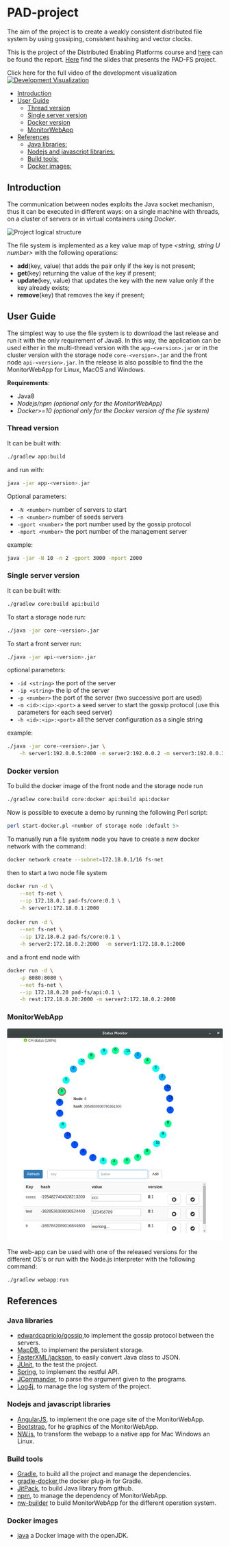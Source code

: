 # PAD-project

The aim of the project is to create a weakly consistent distributed file system by using gossiping, consistent hashing and vector clocks.

This is the project of the Distributed Enabling Platforms course and [here](./REPORT.pdf) can be found the report.
[Here](http://lucarin91.github.io/PAD-project) find the slides that presents the PAD-FS project.

Click here for the full video of the development visualization
[![Development Visualization](https://j.gifs.com/yPzNQz.gif)](https://www.youtube.com/watch?v=dcyLVXIVUX4)

<!-- TOC depthFrom:2 depthTo:6 withLinks:1 updateOnSave:1 orderedList:0 -->

- [Introduction](#introduction)
- [User Guide](#user-guide)
	- [Thread version](#thread-version)
	- [Single server version](#single-server-version)
	- [Docker version](#docker-version)
	- [MonitorWebApp](#monitorwebapp)
- [References](#references)
	- [Java libraries:](#java-libraries)
	- [Nodejs and javascript libraries:](#nodejs-and-javascript-libraries)
	- [Build tools:](#build-tools)
	- [Docker images:](#docker-images)

<!-- /TOC -->

## Introduction
The communication between nodes exploits the Java socket mechanism, thus it can be executed in different ways: on a single machine with threads, on a cluster of servers or in virtual containers using *Docker*.

![Project logical structure](./report/img/pad-logic.png)

The file system is implemented as a key value map of type *<string, string U number>* with the following operations:

- **add**(key, value) that adds the pair only if the key is not present;
- **get**(key) returning the value of the key if present;
- **update**(key, value) that updates the key with the new value only if the key already exists;
- **remove**(key) that removes the key if present;


## User Guide
The simplest way to use the file system is to download the last release and run it with the only requirement of Java8. In this way, the application can be used either in the multi-thread version with the `app-<version>.jar` or in the cluster version with the storage node `core-<version>.jar` and the front node `api-<version>.jar`.
In the release is also possible to find the the MonitorWebApp for Linux, MacOS and Windows.


**Requirements**:

- Java8
- *Nodejs/npm (optional only for the MonitorWebApp)*
- *Docker>=10 (optional only for the Docker version of the file system)*


### Thread version
It can be built with:
```bash
./gradlew app:build
```
and run with:
```bash
java -jar app-<version>.jar
```
Optional parameters:

- `-N <number>` number of servers to start
- `-n <number>` number of seeds servers
- `-gport <number>` the port number used by the gossip protocol
- `-mport <number>` the port number of the management server

example:

```bash
java -jar -N 10 -n 2 -gport 3000 -mport 2000
```

### Single server version
It can be built with:
```bash
./gradlew core:build api:build
```

To start a storage node run:
```bash
./java -jar core-<version>.jar
```

To start a front server run:
```bash
./java -jar api-<version>.jar
```

optional parameters:

- `-id <string>` the port of the server
- `-ip <string>` the ip of the server
- `-p <number>` the port of the server (two successive port are used)
- `-m <id>:<ip>:<port>` a seed server to start the gossip protocol (use this parameters for each seed server)
- `-h <id>:<ip>:<port>` all the server configuration as a single string

example:
```bash
./java -jar core-<version>.jar \
    -h server1:192.0.0.5:2000 -m server2:192.0.0.2 -m server3:192.0.0.3
```

### Docker version
To build the docker image of the front node and the storage node run
```bash
./gradlew core:build core:docker api:build api:docker
```

Now is possible to execute a demo by running the following Perl script:
```bash
perl start-docker.pl <number of storage node :default 5>
```

To manually run a file system node you have to create a new docker network with the command:

```bash
docker network create --subnet=172.18.0.1/16 fs-net
```
then to start a two node file system
```bash
docker run -d \
    --net fs-net \
    --ip 172.18.0.1 pad-fs/core:0.1 \
    -h server1:172.18.0.1:2000

docker run -d \
    --net fs-net \
    --ip 172.18.0.2 pad-fs/core:0.1 \
    -h server2:172.18.0.2:2000  -m server1:172.18.0.1:2000
```

and a front end node with
```bash
docker run -d \
    -p 8080:8080 \
    --net fs-net \
    --ip 172.18.0.20 pad-fs/api:0.1 \
    -h rest:172.18.0.20:2000 -m server2:172.18.0.2:2000
```

### MonitorWebApp
![screen-shoot of the MonitorWebApp](./report/img/webapp.png  "Project logical structure")

The web-app can be used with one of the released versions for the different OS's or run with the Node.js interpreter with the following command:

```bash
./gradlew webapp:run
```

## References
### Java libraries

- [edwardcapriolo/gossip](https://github.com/edwardcapriolo/gossip),to implement the gossip protocol between the servers.
- [MapDB](http://www.mapdb.org/), to implement the persistent storage.
- [FasterXML/jackson](https://github.com/FasterXML/jackson), to easily convert Java class to JSON.
- [JUnit](http://junit.org/), to the test the project.
- [Spring](https://spring.io/), to implement the restful API.
- [JCommander](http://jcommander.org/), to parse the argument given to the programs.
- [Log4j](http://logging.apache.org/log4j/2.x/), to manage the log system of the project.


### Nodejs and javascript libraries

- [AngularJS](https://angularjs.org/), to implement the one page site of the MonitorWebApp.
- [Bootstrap](http://getbootstrap.com/), for he graphics of the MonitorWebApp.
- [NW.js](http://nwjs.io/), to transform the webapp to a native app for Mac Windows an Linux.


### Build tools

- [Gradle](https://gradle.org/), to build all the project and manage the dependencies.
- [gradle-docker](https://github.com/Transmode/gradle-docker),the docker plug-in for Gradle.
- [JitPack](https://jitpack.io), to build Java library from github.
- [npm](https://www.npmjs.com/), to manage the dependency of MonitorWebApp.
- [nw-builder](https://github.com/nwjs/nw-builder) to build MonitorWebApp for the different operation system.


### Docker images

- [java](https://hub.docker.com/_/java/) a Docker image with the openJDK.
